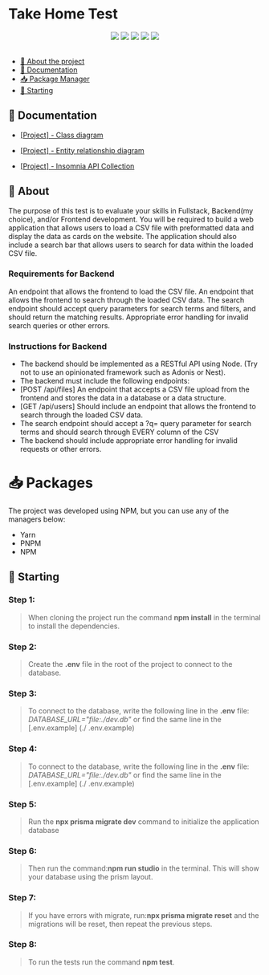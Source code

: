 # Take Home Test

<div align="center">
  <img src="https://img.shields.io/badge/typescript-%23007ACC.svg?style=for-the-badge&logo=typescript&logoColor=white"/>
  <img src="https://img.shields.io/badge/node.js-6DA55F?style=for-the-badge&logo=node.js&logoColor=white"/>
  <img src="https://img.shields.io/badge/express.js-%23404d59.svg?style=for-the-badge&logo=express&logoColor=%2361DAFB"/>
  <img src="https://img.shields.io/badge/-jest-%23C21325?style=for-the-badge&logo=jest&logoColor=white"/>
  <img src="https://img.shields.io/badge/Prisma-3982CE?style=for-the-badge&logo=Prisma&logoColor=white"/>
</div>

<br>

- [📑 About the project](#-about)
- [📖 Documentation](#-documentation)
- [📥 Package Manager](#-packages)
- [🚀 Starting](#-starting)

## 📖 Documentation

- [[Project] - Class diagram](./docs/app_diagram.png)

- [[Project] - Entity relationship diagram](./docs/ERD.png)

- [[Project] - Insomnia API Collection](./docs/Insomnia_2023-07-12.json)

## 📑 About
The purpose of this test is to evaluate your skills in Fullstack, Backend(my choice), and/or Frontend development. You will be required to build a web application that allows users to load a CSV file with preformatted data and display the data as cards on the website. The application should also include a search bar that allows users to search for data within the loaded CSV file.
   ### Requirements for Backend
   An endpoint that allows the frontend to load the CSV file.
   An endpoint that allows the frontend to search through the loaded CSV data.
   The search endpoint should accept query parameters for search terms and filters, and should return the matching results.
   Appropriate error handling for invalid search queries or other errors.
   ### Instructions for Backend
   - The backend should be implemented as a RESTful API using Node. (Try not to use an opinionated framework such as Adonis or Nest).
   - The backend must include the following endpoints:
   - [POST /api/files] An endpoint that accepts a CSV file upload from the frontend and stores the data in a database or a data structure.
   - [GET /api/users] Should include an endpoint that allows the frontend to search through the loaded CSV data.
   - The search endpoint should accept a ?q= query parameter for search terms and should search through EVERY column of the CSV
   - The backend should include appropriate error handling for invalid requests or other errors.

# 📥 Packages
The project was developed using NPM, but you can use any of the managers below:
- Yarn
- PNPM
- NPM

## 🚀 Starting

### Step 1:
   > When cloning the project run the command **npm install** in the terminal to install the dependencies.
  
### Step 2:
   > Create the **.env** file in the root of the project to connect to the database.
  
### Step 3:
   > To connect to the database, write the following line in the **.env** file: *DATABASE_URL="file:./dev.db"* or find the same line in the [.env.example] (./ .env.example)
 
### Step 4:
   > To connect to the database, write the following line in the **.env** file: *DATABASE_URL="file:./dev.db"* or find the same line in the [.env.example] (./ .env.example)
### Step 5:
   > Run the **npx prisma migrate dev** command to initialize the application database
 
### Step 6:
   > Then run the command:**npm run studio** in the terminal. This will show your database using the prism layout.

### Step 7:
   > If you have errors with migrate, run:**npx prisma migrate reset** and the migrations will be reset, then repeat the previous steps.

### Step 8:
  > To run the tests run the command **npm test**.

